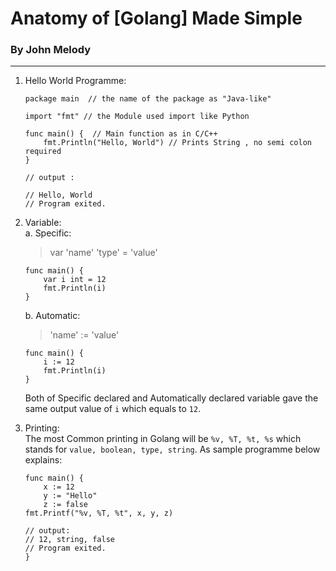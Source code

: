 # Anatomy of [Golang] Made Simple
### By John Melody
---

1. Hello World Programme:</br>
    ```golang
    package main  // the name of the package as "Java-like"
    
    import "fmt" // the Module used import like Python

    func main() {  // Main function as in C/C++
    	fmt.Println("Hello, World") // Prints String , no semi colon required
    }

    // output :

    // Hello, World
    // Program exited.
    ```

2. Variable: </br>
    a. Specific:
    > var 'name' 'type' = 'value' 
    ```golang
    func main() {
	    var i int = 12
        fmt.Println(i)
    }
    ```

    b. Automatic:
    > 'name' := 'value'
    ```golang
    func main() {
        i := 12
        fmt.Println(i)
    }
    ```

    Both of Specific declared and Automatically declared variable gave the same output value of ```i``` which equals to ```12```.


3. Printing: </br>
    The most Common printing in Golang will be  ```%v, %T, %t, %s``` which stands for ```value, boolean, type, string```. As sample programme below explains:
    ```golang
    func main() {
	    x := 12
	    y := "Hello"
	    z := false
    fmt.Printf("%v, %T, %t", x, y, z)
    
    // output:
    // 12, string, false
    // Program exited.
    }
    ```